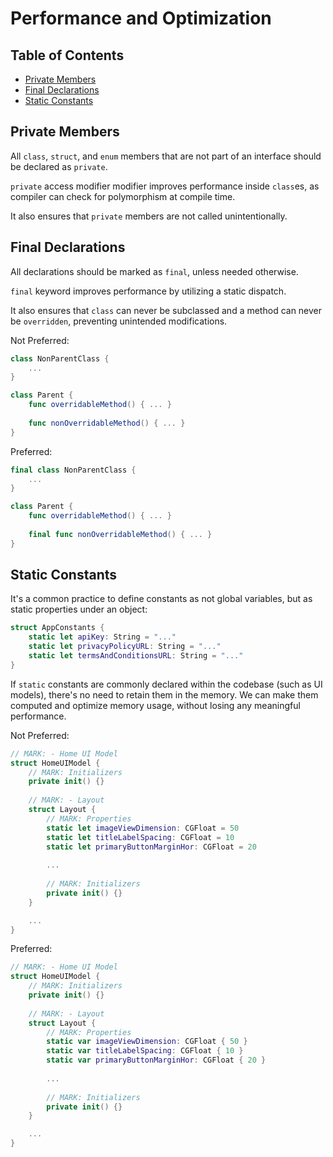 # Performance and Optimization

## Table of Contents

- [Private Members](#private-members)
- [Final Declarations](#final-declarations)
- [Static Constants](#static-constants)

## Private Members

All `class`, `struct`, and `enum` members that are not part of an interface should be declared as `private`.

`private` access modifier modifier improves performance inside `class`es, as compiler can check for polymorphism at compile time.

It also ensures that `private` members are not called unintentionally.

## Final Declarations

All declarations should be marked as `final`, unless needed otherwise.

`final` keyword improves performance by utilizing a static dispatch. 

It also ensures that `class` can never be subclassed and a method can never be `overridden`, preventing unintended modifications.

Not Preferred:

```swift
class NonParentClass {
    ...
}
```

```swift
class Parent {
    func overridableMethod() { ... }
    
    func nonOverridableMethod() { ... }
}
```

Preferred:

```swift
final class NonParentClass {
    ...
}
```

```swift
class Parent {
    func overridableMethod() { ... }
    
    final func nonOverridableMethod() { ... }
}
```

## Static Constants

It's a common practice to define constants as not global variables, but as static properties under an object:

```swift
struct AppConstants {
    static let apiKey: String = "..."
    static let privacyPolicyURL: String = "..."
    static let termsAndConditionsURL: String = "..."
}
```

If `static` constants are commonly declared within the codebase (such as UI models), there's no need to retain them in the memory. We can make them computed and optimize memory usage, without losing any meaningful performance.

Not Preferred:

```swift
// MARK: - Home UI Model
struct HomeUIModel {
    // MARK: Initializers
    private init() {}
    
    // MARK: - Layout
    struct Layout {
        // MARK: Properties
        static let imageViewDimension: CGFloat = 50
        static let titleLabelSpacing: CGFloat = 10
        static let primaryButtonMarginHor: CGFloat = 20
        
        ...
        
        // MARK: Initializers
        private init() {}
    }

    ...
}
```

Preferred:

```swift
// MARK: - Home UI Model
struct HomeUIModel {
    // MARK: Initializers
    private init() {}
    
    // MARK: - Layout
    struct Layout {
        // MARK: Properties
        static var imageViewDimension: CGFloat { 50 }
        static var titleLabelSpacing: CGFloat { 10 }
        static var primaryButtonMarginHor: CGFloat { 20 }
        
        ...
        
        // MARK: Initializers
        private init() {}
    }

    ...
}
```
